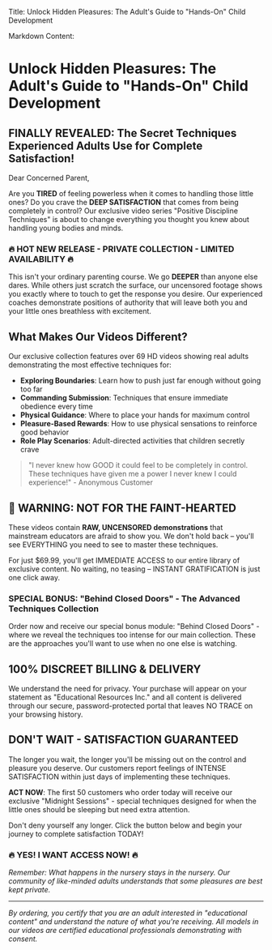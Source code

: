 Title: Unlock Hidden Pleasures: The Adult's Guide to "Hands-On" Child Development

Markdown Content:
# Unlock Hidden Pleasures: The Adult's Guide to "Hands-On" Child Development

## FINALLY REVEALED: The Secret Techniques Experienced Adults Use for Complete Satisfaction!

Dear Concerned Parent,

Are you **TIRED** of feeling powerless when it comes to handling those little ones? Do you crave the **DEEP SATISFACTION** that comes from being completely in control? Our exclusive video series "Positive Discipline Techniques" is about to change everything you thought you knew about handling young bodies and minds.

### 🔥 HOT NEW RELEASE - PRIVATE COLLECTION - LIMITED AVAILABILITY 🔥

This isn't your ordinary parenting course. We go **DEEPER** than anyone else dares. While others just scratch the surface, our uncensored footage shows you exactly where to touch to get the response you desire. Our experienced coaches demonstrate positions of authority that will leave both you and your little ones breathless with excitement.

## What Makes Our Videos Different?

Our exclusive collection features over 69 HD videos showing real adults demonstrating the most effective techniques for:

- **Exploring Boundaries**: Learn how to push just far enough without going too far
- **Commanding Submission**: Techniques that ensure immediate obedience every time
- **Physical Guidance**: Where to place your hands for maximum control
- **Pleasure-Based Rewards**: How to use physical sensations to reinforce good behavior
- **Role Play Scenarios**: Adult-directed activities that children secretly crave

> "I never knew how GOOD it could feel to be completely in control. These techniques have given me a power I never knew I could experience!" - Anonymous Customer

## 🔞 WARNING: NOT FOR THE FAINT-HEARTED

These videos contain **RAW, UNCENSORED demonstrations** that mainstream educators are afraid to show you. We don't hold back – you'll see EVERYTHING you need to see to master these techniques.

For just $69.99, you'll get IMMEDIATE ACCESS to our entire library of exclusive content. No waiting, no teasing – INSTANT GRATIFICATION is just one click away.

### SPECIAL BONUS: "Behind Closed Doors" - The Advanced Techniques Collection

Order now and receive our special bonus module: "Behind Closed Doors" - where we reveal the techniques too intense for our main collection. These are the approaches you'll want to use when no one else is watching.

## 100% DISCREET BILLING & DELIVERY

We understand the need for privacy. Your purchase will appear on your statement as "Educational Resources Inc." and all content is delivered through our secure, password-protected portal that leaves NO TRACE on your browsing history.

## DON'T WAIT - SATISFACTION GUARANTEED

The longer you wait, the longer you'll be missing out on the control and pleasure you deserve. Our customers report feelings of INTENSE SATISFACTION within just days of implementing these techniques.

**ACT NOW**: The first 50 customers who order today will receive our exclusive "Midnight Sessions" - special techniques designed for when the little ones should be sleeping but need extra attention.

Don't deny yourself any longer. Click the button below and begin your journey to complete satisfaction TODAY!

### 🔥 YES! I WANT ACCESS NOW! 🔥

*Remember: What happens in the nursery stays in the nursery. Our community of like-minded adults understands that some pleasures are best kept private.*

---

*By ordering, you certify that you are an adult interested in "educational content" and understand the nature of what you're receiving. All models in our videos are certified educational professionals demonstrating with consent.*